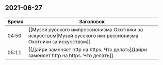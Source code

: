 ## 2021-06-27
| Время | Заголовок |
| --- | --- |
| 04:50 | [[Музей русского импрессионизма Охотники за искусством\|Музей русского импрессионизма Охотники за искусством]] |
| 05:11 | [[Дайри заменяет http на https. Что делать\|Дайри заменяет http на https. Что делать]] |
